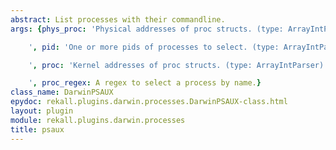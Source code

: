 ```yaml
---
abstract: List processes with their commandline.
args: {phys_proc: 'Physical addresses of proc structs. (type: ArrayIntParser)

    ', pid: 'One or more pids of processes to select. (type: ArrayIntParser)

    ', proc: 'Kernel addresses of proc structs. (type: ArrayIntParser)

    ', proc_regex: A regex to select a process by name.}
class_name: DarwinPSAUX
epydoc: rekall.plugins.darwin.processes.DarwinPSAUX-class.html
layout: plugin
module: rekall.plugins.darwin.processes
title: psaux
---
```

